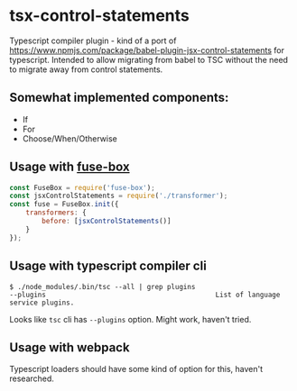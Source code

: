 # tsx-control-statements

Typescript compiler plugin - kind of a port of https://www.npmjs.com/package/babel-plugin-jsx-control-statements for typescript. Intended to allow migrating from babel to TSC without the need to migrate away from control statements.

## Somewhat implemented components:
- If
- For
- Choose/When/Otherwise

## Usage with [fuse-box](https://github.com/fuse-box/fuse-box)

```js
const FuseBox = require('fuse-box');
const jsxControlStatements = require('./transformer');
const fuse = FuseBox.init({
    transformers: {
        before: [jsxControlStatements()]
    }
});
```

## Usage with typescript compiler cli
```shell
$ ./node_modules/.bin/tsc --all | grep plugins
--plugins                                          List of language service plugins.
```
Looks like `tsc` cli has `--plugins` option. Might work, haven't tried.

## Usage with webpack
Typescript loaders should have some kind of option for this, haven't researched.

